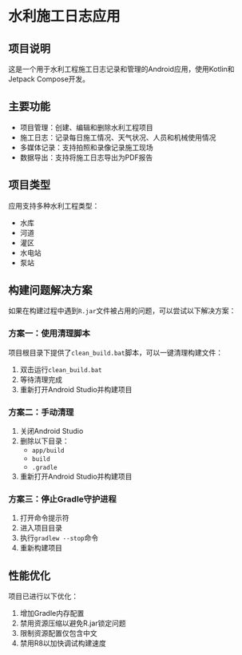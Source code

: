 # 水利施工日志应用

## 项目说明

这是一个用于水利工程施工日志记录和管理的Android应用，使用Kotlin和Jetpack Compose开发。

## 主要功能

- 项目管理：创建、编辑和删除水利工程项目
- 施工日志：记录每日施工情况、天气状况、人员和机械使用情况
- 多媒体记录：支持拍照和录像记录施工现场
- 数据导出：支持将施工日志导出为PDF报告

## 项目类型

应用支持多种水利工程类型：
- 水库
- 河道
- 灌区
- 水电站
- 泵站

## 构建问题解决方案

如果在构建过程中遇到`R.jar`文件被占用的问题，可以尝试以下解决方案：

### 方案一：使用清理脚本

项目根目录下提供了`clean_build.bat`脚本，可以一键清理构建文件：

1. 双击运行`clean_build.bat`
2. 等待清理完成
3. 重新打开Android Studio并构建项目

### 方案二：手动清理

1. 关闭Android Studio
2. 删除以下目录：
   - `app/build`
   - `build`
   - `.gradle`
3. 重新打开Android Studio并构建项目

### 方案三：停止Gradle守护进程

1. 打开命令提示符
2. 进入项目目录
3. 执行`gradlew --stop`命令
4. 重新构建项目

## 性能优化

项目已进行以下优化：

1. 增加Gradle内存配置
2. 禁用资源压缩以避免R.jar锁定问题
3. 限制资源配置仅包含中文
4. 禁用R8以加快调试构建速度
